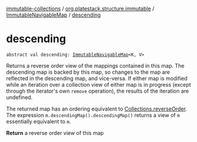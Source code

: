 [immutable-collections](../../index.md) / [org.platestack.structure.immutable](../index.md) / [ImmutableNavigableMap](index.md) / [descending](.)

# descending

`abstract val descending: `[`ImmutableNavigableMap`](index.md)`<K, V>`

Returns a reverse order view of the mappings contained in this map.
The descending map is backed by this map, so changes to the map are
reflected in the descending map, and vice-versa.  If either map is
modified while an iteration over a collection view of either map
is in progress (except through the iterator's own `remove`
operation), the results of the iteration are undefined.

The returned map has an ordering equivalent to
[Collections.reverseOrder](comparator()).
The expression `m.descendingMap().descendingMap()` returns a
view of `m` essentially equivalent to `m`.

**Return**
a reverse order view of this map

